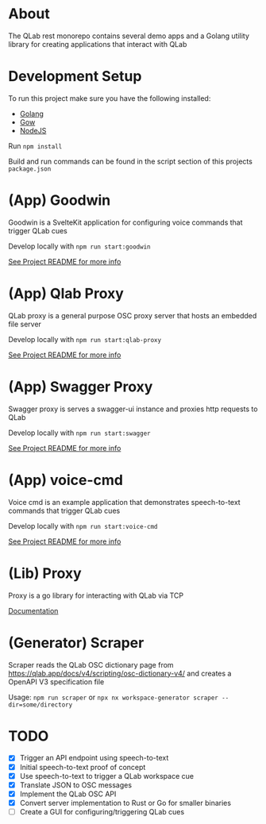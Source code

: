 # About

The QLab rest monorepo contains several demo apps and a Golang utility library for creating applications that interact with QLab

# Development Setup

To run this project make sure you have the following installed:

- [Golang](https://go.dev/dl/)
- [Gow](https://github.com/mitranim/gow)
- [NodeJS](https://nodejs.org/en/)

Run `npm install`

Build and run commands can be found in the script section of this projects `package.json`

# (App) Goodwin

Goodwin is a SvelteKit application for configuring voice commands that trigger QLab cues

Develop locally with `npm run start:goodwin`

[See Project README for more info](./apps/goodwin/README.md)

# (App) Qlab Proxy

QLab proxy is a general purpose OSC proxy server that hosts an embedded file server

Develop locally with `npm run start:qlab-proxy`

[See Project README for more info](./apps/qlab-proxy/README.md)

# (App) Swagger Proxy

Swagger proxy is serves a swagger-ui instance and proxies http requests to QLab

Develop locally with `npm run start:swagger`

[See Project README for more info](./apps/swagger-proxy/README.md)

# (App) voice-cmd

Voice cmd is an example application that demonstrates speech-to-text commands that trigger QLab cues

Develop locally with `npm run start:voice-cmd`

[See Project README for more info](./apps/voice-cmd/README.md)

# (Lib) Proxy

Proxy is a go library for interacting with QLab via TCP

[Documentation](https://pkg.go.dev/github.com/jacksloan/qlab-rest/libs/proxy)

# (Generator) Scraper

Scraper reads the QLab OSC dictionary page from https://qlab.app/docs/v4/scripting/osc-dictionary-v4/ and creates a OpenAPI V3 specification file

Usage: `npm run scraper` or `npx nx workspace-generator scraper --dir=some/directory`

# TODO

- [x] Trigger an API endpoint using speech-to-text
- [x] Initial speech-to-text proof of concept
- [x] Use speech-to-text to trigger a QLab workspace cue
- [x] Translate JSON to OSC messages
- [x] Implement the QLab OSC API
- [x] Convert server implementation to Rust or Go for smaller binaries
- [ ] Create a GUI for configuring/triggering QLab cues
